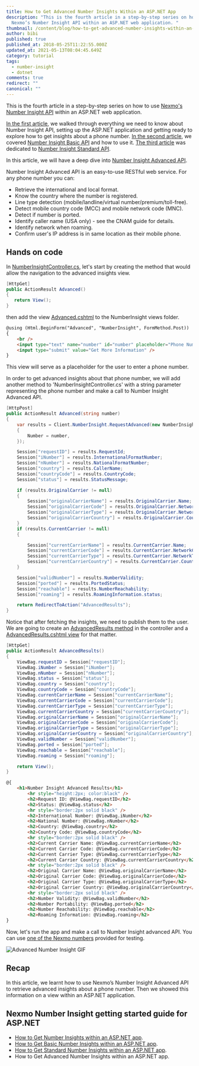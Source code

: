 ```yaml
---
title: How to Get Advanced Number Insights Within an ASP.NET App
description: "This is the fourth article in a step-by-step series on how to use
  Nexmo’s Number Insight API within an ASP.NET web application. "
thumbnail: /content/blog/how-to-get-advanced-number-insights-within-an-asp-net-app-dr/Number-Insight-Nexmo-04.png
author: bibi
published: true
published_at: 2018-05-25T11:22:55.000Z
updated_at: 2021-05-13T08:04:45.649Z
category: tutorial
tags:
  - number-insight
  - dotnet
comments: true
redirect: ""
canonical: ""
---
```

This is the fourth article in a step-by-step series on how to use [Nexmo's Number Insight API](https://developer.nexmo.com/number-insight/overview) within an ASP.NET web application.

[In the first article](https://www.nexmo.com/blog/2018/05/22/getting-started-with-nexmo-number-insight-apis-and-asp-net-dr/), we walked through everything we need to know about Number Insight API, setting up the ASP.NET application and getting ready to explore how to get insights about a phone number.
[In the second article](https://www.nexmo.com/blog/2018/05/22/how-to-get-basic-number-insights-within-an-asp-net-app-dr/), we covered [Number Insight Basic API](https://developer.nexmo.com/number-insight/building-blocks/number-insight-basic) and how to use it.
[The third article](https://www.nexmo.com/blog/2018/05/24/how-to-get-standard-number-insights-within-an-asp-net-app-dr/) was dedicated to [Number Insight Standard API](https://developer.nexmo.com/number-insight/building-blocks/number-insight-standard).

In this article, we will have a deep dive into [Number Insight Advanced API](https://developer.nexmo.com/number-insight/building-blocks/number-insight-advanced).

Number Insight Advanced API is an easy-to-use RESTful web service. For any phone number you can:

* Retrieve the international and local format.
* Know the country where the number is registered.
* Line type detection (mobile/landline/virtual number/premium/toll-free).
* Detect mobile country code (MCC) and mobile network code (MNC).
* Detect if number is ported.
* Identify caller name (USA only) - see the CNAM guide for details.
* Identify network when roaming.
* Confirm user's IP address is in same location as their mobile phone.

<h2>Hands on code</h2>

In [NumberInsightController.cs](https://github.com/nexmo-community/nexmo-dotnet-quickstart/blob/ASPNET/NexmoDotNetQuickStarts/Controllers/NumberInsightController.cs), let's start by creating the method that would allow the navigation to the advanced insights view.

```csharp
[HttpGet]
public ActionResult Advanced()
{
   return View();
}
```

then add the view [Advanced.cshtml](https://github.com/nexmo-community/nexmo-dotnet-quickstart/blob/ASPNET/NexmoDotNetQuickStarts/Views/NumberInsight/Advanced.cshtml) to the NumberInsight views folder.

```html
@using (Html.BeginForm("Advanced", "NumberInsight", FormMethod.Post))
{
    <br />
    <input type="text" name="number" id="number" placeholder="Phone Number" />
    <input type="submit" value="Get More Information" />
}
```

This view will serve as a placeholder for the user to enter a phone number.

In order to get advanced insights about that phone number, we will add another method to 'NumberInsightController.cs' with a string parameter representing the phone number and make a call to Number Insight Advanced API.

```csharp
[HttpPost]
public ActionResult Advanced(string number)
{
    var results = Client.NumberInsight.RequestAdvanced(new NumberInsight.NumberInsightRequest()
    {
        Number = number,
    });

    Session["requestID"] = results.RequestId;
    Session["iNumber"] = results.InternationalFormatNumber;
    Session["nNumber"] = results.NationalFormatNumber;
    Session["country"] = results.CallerName;
    Session["countryCode"] = results.CountryCode;
    Session["status"] = results.StatusMessage;

    if (results.OriginalCarrier != null)
    {
        Session["originalCarrierName"] = results.OriginalCarrier.Name;
        Session["originalCarrierCode"] = results.OriginalCarrier.NetworkCode;
        Session["originalCarrierType"] = results.OriginalCarrier.NetworkType;
        Session["originalCarrierCountry"] = results.OriginalCarrier.Country;
    }
    if (results.CurrentCarrier != null)
    {

        Session["currentCarrierName"] = results.CurrentCarrier.Name;
        Session["currentCarrierCode"] = results.CurrentCarrier.NetworkCode;
        Session["currentCarrierType"] = results.CurrentCarrier.NetworkType;
        Session["currentCarrierCountry"] = results.CurrentCarrier.Country;
    }

    Session["validNumber"] = results.NumberValidity;
    Session["ported"] = results.PortedStatus;
    Session["reachable"] = results.NumberReachability;
    Session["roaming"] = results.RoamingInformation.status;

    return RedirectToAction("AdvancedResults");
}
```

Notice that after fetching the insights, we need to publish them to the user.
We are going to create an [AdvancedResults method](https://github.com/nexmo-community/nexmo-dotnet-quickstart/blob/ASPNET/NexmoDotNetQuickStarts/Controllers/NumberInsightController.cs#L169-L192) in the controller and a [AdvancedResults.cshtml view](https://github.com/nexmo-community/nexmo-dotnet-quickstart/blob/ASPNET/NexmoDotNetQuickStarts/Views/NumberInsight/AdvancedResults.cshtml) for that matter.

```csharp
[HttpGet]
public ActionResult AdvancedResults()
{
    ViewBag.requestID = Session["requestID"];
    ViewBag.iNumber = Session["iNumber"];
    ViewBag.nNumber = Session["nNumber"];
    ViewBag.status = Session["status"];
    ViewBag.country = Session["country"];
    ViewBag.countryCode = Session["countryCode"];
    ViewBag.currentCarrierName = Session["currentCarrierName"];
    ViewBag.currentCarrierCode = Session["currentCarrierCode"];
    ViewBag.currentCarrierType = Session["currentCarrierType"];
    ViewBag.currentCarrierCountry = Session["currentCarrierCountry"];
    ViewBag.originalCarrierName = Session["originalCarrierName"];
    ViewBag.originalCarrierCode = Session["originalCarrierCode"];
    ViewBag.originalCarrierType = Session["originalCarrierType"];
    ViewBag.originalCarrierCountry = Session["originalCarrierCountry"];
    ViewBag.validNumber = Session["validNumber"];
    ViewBag.ported = Session["ported"];
    ViewBag.reachable = Session["reachable"];
    ViewBag.roaming = Session["roaming"];

    return View();
}
```

```html
@{
    <h1>Number Insight Advanced Results</h1>
        <hr style="height:2px; color:black" />
        <h2>Request ID: @ViewBag.requestID</h2>
        <h2>Status: @ViewBag.status</h2>
        <hr style="border:2px solid black" />
        <h2>International Number: @ViewBag.iNumber</h2>
        <h2>National Number: @ViewBag.nNumber</h2>
        <h2>Country: @ViewBag.country</h2>
        <h2>Country Code: @ViewBag.countryCode</h2>
        <hr style="border:2px solid black" />
        <h2>Current Carrier Name: @ViewBag.currentCarrierName</h2>
        <h2>Current Carrier Code: @ViewBag.currentCarrierCode</h2>
        <h2>Current Carrier Type: @ViewBag.currentCarrierType</h2>
        <h2>Current Carrier Country: @ViewBag.currentCarrierCountry</h2>
        <hr style="border:2px solid black" />
        <h2>Original Carrier Name: @ViewBag.originalCarrierName</h2>
        <h2>Original Carrier Code: @ViewBag.originalCarrierCode</h2>
        <h2>Original Carrier Type: @ViewBag.originalCarrierType</h2>
        <h2>Original Carrier Country: @ViewBag.originalCarrierCountry</h2>
        <hr style="border:2px solid black" />
        <h2>Number Validity: @ViewBag.validNumber</h2>
        <h2>Number Portability: @ViewBag.ported</h2>
        <h2>Number Reachability: @ViewBag.reachable</h2>
        <h2>Roaming Information: @ViewBag.roaming</h2>
}
```

Now, let's run the app and make a call to Number Insight advanced API.
You can use [one of the Nexmo numbers](https://developer.nexmo.com/contribute/guides/write-the-docs#numbers) provided for testing.

![Advanced Number Insight GIF](/content/blog/how-to-get-advanced-number-insights-within-an-asp-net-app/advancedni.gif "Advanced Number Insight GIF")


<h2>Recap</h2>

In this article, we learnt how to use Nexmo’s Number Insight Advanced API to retrieve advanced insights about a phone number. Then we showed this information on a view within an ASP.NET application.

<h2>Nexmo Number Insight getting started guide for ASP.NET</h2>

* [How to Get Number Insights within an ASP.NET app](https://www.nexmo.com/blog/2018/05/22/getting-started-with-nexmo-number-insight-apis-and-asp-net-dr/).
* [How to Get Basic Number Insights within an ASP.NET app](https://www.nexmo.com/blog/2018/05/22/how-to-get-basic-number-insights-within-an-asp-net-app-dr/).
* [How to Get Standard Number Insights within an ASP.NET app](https://www.nexmo.com/blog/2018/05/24/how-to-get-standard-number-insights-within-an-asp-net-app-dr/).
* How to Get Advanced Number Insights within an ASP.NET app.